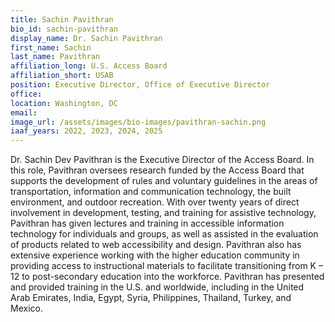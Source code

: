 ```yaml
---
title: Sachin Pavithran
bio_id: sachin-pavithran
display_name: Dr. Sachin Pavithran
first_name: Sachin
last_name: Pavithran
affiliation_long: U.S. Access Board
affiliation_short: USAB
position: Executive Director, Office of Executive Director
office: 
location: Washington, DC
email: 
image_url: /assets/images/bio-images/pavithran-sachin.png
iaaf_years: 2022, 2023, 2024, 2025
---
```

Dr. Sachin Dev Pavithran is the Executive Director of the Access Board. In this role, Pavithran oversees research funded by the Access Board that supports the development of rules and voluntary guidelines in the areas of transportation, information and communication technology, the built environment, and outdoor recreation. With over twenty years of direct involvement in development, testing, and training for assistive technology, Pavithran has given lectures and training in accessible information technology for individuals and groups, as well as assisted in the evaluation of products related to web accessibility and design. Pavithran also has extensive experience working with the higher education community in providing access to instructional materials to facilitate transitioning from K – 12 to post-secondary education into the workforce. Pavithran has presented and provided training in the U.S. and worldwide, including in the United Arab Emirates, India, Egypt, Syria, Philippines, Thailand, Turkey, and Mexico.